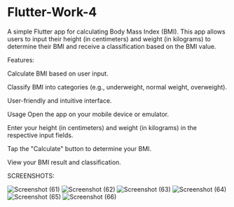 # Flutter-Work-4
A simple Flutter app for calculating Body Mass Index (BMI). This app allows users to input their height (in centimeters) and weight (in kilograms) to determine their BMI and receive a classification based on the BMI value.

Features:


Calculate BMI based on user input.

Classify BMI into categories (e.g., underweight, normal weight, overweight).

User-friendly and intuitive interface.



Usage
Open the app on your mobile device or emulator.

Enter your height (in centimeters) and weight (in kilograms) in the respective input fields.

Tap the "Calculate" button to determine your BMI.

View your BMI result and classification.  



SCREENSHOTS:

![Screenshot (61)](https://github.com/samolubukun/Flutter-Work-4/assets/137217836/2c86050b-0eb2-48dc-b3bd-bc20ed8ff9e6)
![Screenshot (62)](https://github.com/samolubukun/Flutter-Work-4/assets/137217836/d023f791-4283-4d73-a90d-f5018a1ca81f)
![Screenshot (63)](https://github.com/samolubukun/Flutter-Work-4/assets/137217836/c208df8f-75b2-4a5a-aab3-00a09e5fe0d9)
![Screenshot (64)](https://github.com/samolubukun/Flutter-Work-4/assets/137217836/5b09727a-743c-498e-8e8c-1a497f68b5d1)
![Screenshot (65)](https://github.com/samolubukun/Flutter-Work-4/assets/137217836/a4cd31af-8a59-4586-a97d-2bdee4d8eeee)
![Screenshot (66)](https://github.com/samolubukun/Flutter-Work-4/assets/137217836/4dcfa804-df6a-48f9-bddc-6e27c6c1e7ea)


